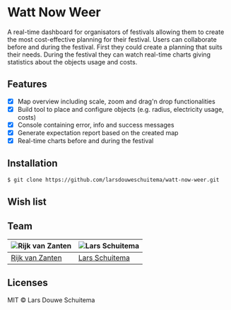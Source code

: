 # Watt Now Weer
A real-time dashboard for organisators of festivals allowing them to create the most cost-effective planning for their festival. Users can collaborate before and during the festival. First they could create a planning that suits their needs. During the festival they can watch real-time charts giving statistics about the objects usage and costs.

## Features
* [x] Map overview including scale, zoom and drag'n drop functionalities
* [x] Build tool to place and configure objects (e.g. radius, electricity usage, costs)
* [x] Console containing error, info and success messages
* [x] Generate expectation report based on the created map
* [x] Real-time charts before and during the festival

## Installation
```bash
$ git clone https://github.com/larsdouweschuitema/watt-now-weer.git
```

## Wish list

## Team
![Rijk van Zanten](https://avatars0.githubusercontent.com/u/9141017?v=3&s=460) | ![Lars Schuitema](https://avatars1.githubusercontent.com/u/8817968?v=3&s=460)
---|---
[Rijk van Zanten](https://github.com/rijkvanzanten) | [Lars Schuitema](https://github.com/larsdouweschuitema)

## Licenses
MIT © Lars Douwe Schuitema
